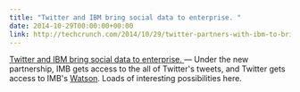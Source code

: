 ```yaml
---
title: "Twitter and IBM bring social data to enterprise. "
date: 2014-10-29T00:00:00+00:00
link: http://techcrunch.com/2014/10/29/twitter-partners-with-ibm-to-bring-social-data-to-the-enterprise
---
```

[Twitter and IBM bring social data to enterprise. ](http://techcrunch.com/2014/10/29/twitter-partners-with-ibm-to-bring-social-data-to-the-enterprise) &mdash; 
 Under the new partnership, IMB gets access to the all of Twitter's tweets, and Twitter gets access to IMB's [Watson](http://www.ibm.com/smarterplanet/us/en/ibmwatson/). Loads of interesting possibilities here.
